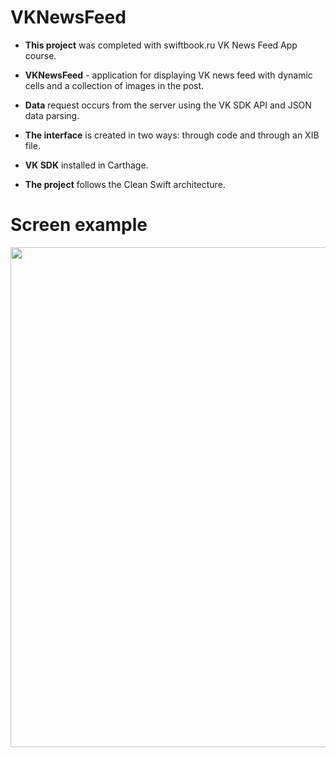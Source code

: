 # VKNewsFeed

* **This project** was completed with swiftbook.ru VK News Feed App course.

* **VKNewsFeed** - application for displaying VK news feed with dynamic cells and a collection of images in the post.

* **Data** request occurs from the server using the VK SDK API and JSON data parsing.

* **The interface** is created in two ways: through code and through an XIB file.

* **VK SDK** installed in Carthage.

* **The project** follows the Clean Swift architecture.

# Screen example

<img src="https://user-images.githubusercontent.com/65301656/103168019-c6375d00-4851-11eb-8a05-609550963b55.png" height="800" />
